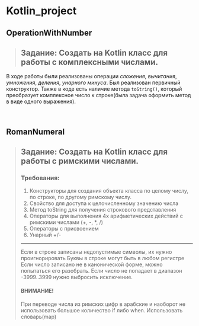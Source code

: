 # Kotlin_project
## OperationWithNumber

> ## Задание: Создать на Kotlin класс для работы с комплексными числами.

В ходе работы были реализованы операции *сложения*, *вычитания*, *умножения*, *деления*, *унарного минуса*.
Был реализован первичный конструктор.
Также в коде есть наличие метода `toString()`, который преобразует комплексное число к строке(была задача оформить метод в виде одного выражения).

<br>

## RomanNumeral

> ## Задание: Создать на Kotlin класс для работы с римскими числами.
> ### Требования:
> 1. Конструкторы для создания объекта класса по целому числу, по строке, по другому римскому числу.
> 2. Свойство для доступа к целочисленному значению числа
> 3. Метод toString для получения строкового представления 
> 4. Операторы для выполнения 4х арифметических действий с римскими числами (+, -, *, /)
> 5. Операторы с присвоением
> 6. Унарный +/-
> ---------------------------------------------
> Если в строке записаны недопустимые символы, их нужно проигнорировать
> Буквы в строке могут быть в любом регистре
> Если число записано не в канонической форме, можно попытаться его разобрать.
> Если число не попадает в диапазон -3999..3999 нужно выбросить исключение.
> 
> #### ВНИМАНИЕ!
> При переводе числа из римских цифр в арабские и наоборот не использовать большое количество if либо when. Использовать словарь(map)

